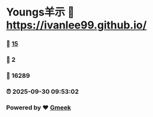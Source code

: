 # Youngs羊示 :link: https://ivanlee99.github.io/ 
### :page_facing_up: [15](https://ivanlee99.github.io//tag.html) 
### :speech_balloon: 2 
### :hibiscus: 16289 
### :alarm_clock: 2025-09-30 09:53:02 
### Powered by :heart: [Gmeek](https://github.com/Meekdai/Gmeek)
